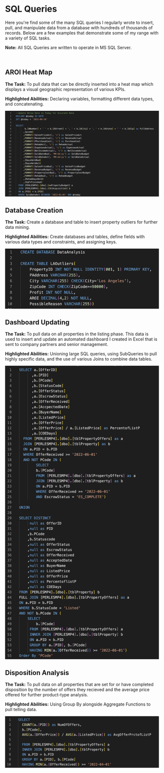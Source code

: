 # SQL Queries

Here you're find some of the many SQL queries I regularly wrote to insert, pull, and manipulate data from a database with hundreds of thousands of records. Below are a few examples that demonstrate some of my range with a variety of SQL tasks.

**Note:** All SQL Queries are written to operate in MS SQL Server.

<br />

## AROI Heat Map
**The Task:** To pull data that can be directly inserted into a heat map which displays a visual geographic representation of various KPIs.

**Highlighted Abilities:** Declaring variables, formatting different data types, and concatenating.

![alt text](https://github.com/asilich123/Resume_Projects/blob/main/SQL/Images/Concatenate%20%2B%20Variables%20%2B%20Format.png?raw=true)

## Database Creation
**The Task:** Create a database and table to insert property outliers for further data mining.

**Highlighted Abilities:** Create databases and tables, define fields with various data types and constraints, and assigning keys.

![alt text](https://github.com/asilich123/Resume_Projects/blob/main/SQL/Images/Create%20Database%20%2B%20Constraints.png?raw=true)

## Dashboard Updating
**The Task:** To pull data on all properties in the listing phase. This data is used to insert and update an automated dashboard I created in Excel that is sent to company partners and senior management. 

**Highlighted Abilities:** Unioning large SQL queries, using SubQueries to pull highly specific data, and the use of various Joins to combine data tables. 

![alt text](https://github.com/asilich123/Resume_Projects/blob/main/SQL/Images/SubQueries%20%2B%20Union.png?raw=true)

## Disposition Analysis
**The Task:** To pull data on all properties that are set for or have completed disposition by the number of offers they recieved and the average price offered for further product-type analysis. 

**Highlighted Abilities:** Using Group By alongside Aggregate Functions to pull telling data.

![alt text](https://github.com/asilich123/Resume_Projects/blob/main/SQL/Images/Group%20By%20%2B%20Aggregate%20Functions.png?raw=true)